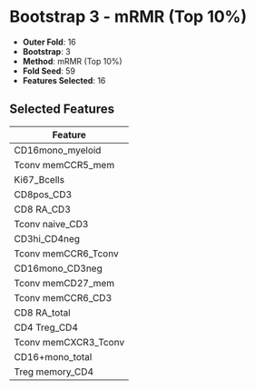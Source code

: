 # Bootstrap 3 - mRMR (Top 10%)

- **Outer Fold**: 16
- **Bootstrap**: 3
- **Method**: mRMR (Top 10%)
- **Fold Seed**: 59
- **Features Selected**: 16

## Selected Features

| Feature |
|---------|
| CD16mono_myeloid |
| Tconv memCCR5_mem |
| Ki67_Bcells |
| CD8pos_CD3 |
| CD8 RA_CD3 |
| Tconv naive_CD3 |
| CD3hi_CD4neg |
| Tconv memCCR6_Tconv |
| CD16mono_CD3neg |
| Tconv memCD27_mem |
| Tconv memCCR6_CD3 |
| CD8 RA_total |
| CD4 Treg_CD4 |
| Tconv memCXCR3_Tconv |
| CD16+mono_total |
| Treg memory_CD4 |
